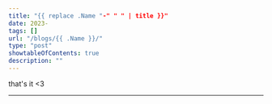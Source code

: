 ```yaml
---
title: "{{ replace .Name "-" " " | title }}"
date: 2023-
tags: []
url: "/blogs/{{ .Name }}/"
type: "post"
showtableOfContents: true
description: ""
---
```




that's it <3

---

  